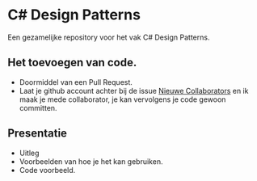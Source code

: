 # C# Design Patterns
Een gezamelijke repository voor het vak C# Design Patterns.

## Het toevoegen van code.
* Doormiddel van een Pull Request.
* Laat je github account achter bij de issue [Nieuwe Collaborators]( https://github.com/DannyvanderJagt/CSharp-Design-Patterns/issues/1) en ik maak je mede collaborator, je kan vervolgens je code gewoon committen. 

## Presentatie
* Uitleg
* Voorbeelden van hoe je het kan gebruiken.
* Code voorbeeld.
